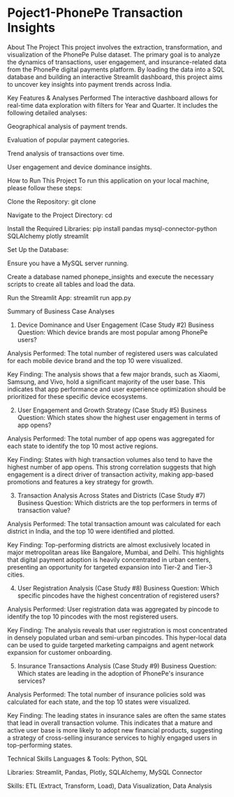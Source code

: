 # Poject1-PhonePe Transaction Insights

About The Project
This project involves the extraction, transformation, and visualization of the PhonePe Pulse dataset. The primary goal is to analyze the dynamics of transactions, user engagement, and insurance-related data from the PhonePe digital payments platform. By loading the data into a SQL database and building an interactive Streamlit dashboard, this project aims to uncover key insights into payment trends across India.

Key Features & Analyses Performed
The interactive dashboard allows for real-time data exploration with filters for Year and Quarter. It includes the following detailed analyses:

Geographical analysis of payment trends.

Evaluation of popular payment categories.

Trend analysis of transactions over time.

User engagement and device dominance insights.

How to Run This Project
To run this application on your local machine, please follow these steps:

Clone the Repository:
git clone <your-repository-link>

Navigate to the Project Directory:
cd <your-project-folder-name>

Install the Required Libraries:
pip install pandas mysql-connector-python SQLAlchemy plotly streamlit

Set Up the Database:

Ensure you have a MySQL server running.

Create a database named phonepe_insights and execute the necessary scripts to create all tables and load the data.

Run the Streamlit App:
streamlit run app.py

Summary of Business Case Analyses
1. Device Dominance and User Engagement (Case Study #2)
Business Question: Which device brands are most popular among PhonePe users?

Analysis Performed: The total number of registered users was calculated for each mobile device brand and the top 10 were visualized.

Key Finding: The analysis shows that a few major brands, such as Xiaomi, Samsung, and Vivo, hold a significant majority of the user base. This indicates that app performance and user experience optimization should be prioritized for these specific device ecosystems.

2. User Engagement and Growth Strategy (Case Study #5)
Business Question: Which states show the highest user engagement in terms of app opens?

Analysis Performed: The total number of app opens was aggregated for each state to identify the top 10 most active regions.

Key Finding: States with high transaction volumes also tend to have the highest number of app opens. This strong correlation suggests that high engagement is a direct driver of transaction activity, making app-based promotions and features a key strategy for growth.

3. Transaction Analysis Across States and Districts (Case Study #7)
Business Question: Which districts are the top performers in terms of transaction value?

Analysis Performed: The total transaction amount was calculated for each district in India, and the top 10 were identified and plotted.

Key Finding: Top-performing districts are almost exclusively located in major metropolitan areas like Bangalore, Mumbai, and Delhi. This highlights that digital payment adoption is heavily concentrated in urban centers, presenting an opportunity for targeted expansion into Tier-2 and Tier-3 cities.

4. User Registration Analysis (Case Study #8)
Business Question: Which specific pincodes have the highest concentration of registered users?

Analysis Performed: User registration data was aggregated by pincode to identify the top 10 pincodes with the most registered users.

Key Finding: The analysis reveals that user registration is most concentrated in densely populated urban and semi-urban pincodes. This hyper-local data can be used to guide targeted marketing campaigns and agent network expansion for customer onboarding.

5. Insurance Transactions Analysis (Case Study #9)
Business Question: Which states are leading in the adoption of PhonePe's insurance services?

Analysis Performed: The total number of insurance policies sold was calculated for each state, and the top 10 states were visualized.

Key Finding: The leading states in insurance sales are often the same states that lead in overall transaction volume. This indicates that a mature and active user base is more likely to adopt new financial products, suggesting a strategy of cross-selling insurance services to highly engaged users in top-performing states.

Technical Skills
Languages & Tools: Python, SQL

Libraries: Streamlit, Pandas, Plotly, SQLAlchemy, MySQL Connector

Skills: ETL (Extract, Transform, Load), Data Visualization, Data Analysis






